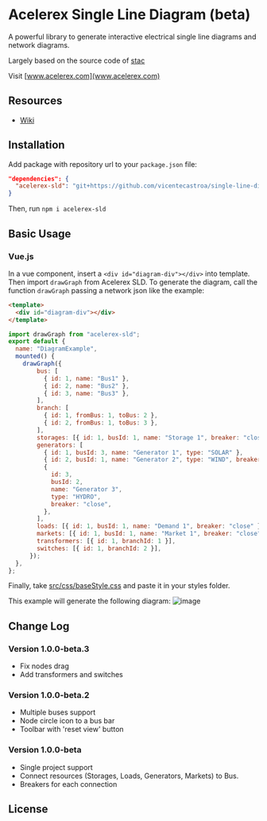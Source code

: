 
# Acelerex Single Line Diagram (beta)

A powerful library to generate interactive electrical single line diagrams and network diagrams.

Largely based on the source code of [stac](https://github.com/aayushGaur/stac)

Visit [www.acelerex.com](www.acelerex.com)

## Resources

- [Wiki](https://www.notion.so/acelerex/Acelerex-Single-Line-Diagram-Wiki-2a8d2940f5fb4bdca356fbb7747eb09d)

## Installation

Add package with repository url to your `package.json` file:

```json
"dependencies": {
  "acelerex-sld": "git+https://github.com/vicentecastroa/single-line-diagram.git"
}
```

Then, run `npm i acelerex-sld`

## Basic Usage

### Vue.js

In a vue component, insert a `<div id="diagram-div"></div>` into template. Then import `drawGraph` from Acelerex SLD. To generate the diagram, call the function `drawGraph` passing a network json like the example:

```html
<template>
  <div id="diagram-div"></div>
</template>
```

```javascript
import drawGraph from "acelerex-sld";
export default {
  name: "DiagramExample",
  mounted() {
    drawGraph({
        bus: [
          { id: 1, name: "Bus1" },
          { id: 2, name: "Bus2" },
          { id: 3, name: "Bus3" },
        ],
        branch: [
          { id: 1, fromBus: 1, toBus: 2 },
          { id: 2, fromBus: 1, toBus: 3 },
        ],
        storages: [{ id: 1, busId: 1, name: "Storage 1", breaker: "close" }],
        generators: [
          { id: 1, busId: 3, name: "Generator 1", type: "SOLAR" },
          { id: 2, busId: 1, name: "Generator 2", type: "WIND", breaker: "open" },
          {
            id: 3,
            busId: 2,
            name: "Generator 3",
            type: "HYDRO",
            breaker: "close",
          },
        ],
        loads: [{ id: 1, busId: 1, name: "Demand 1", breaker: "close" }],
        markets: [{ id: 1, busId: 1, name: "Market 1", breaker: "close" }],
        transformers: [{ id: 1, branchId: 1 }],
        switches: [{ id: 1, branchId: 2 }],
      });
  },
};
```
Finally, take [src/css/baseStyle.css](https://github.com/vicentecastroa/single-line-diagram/blob/master/src/css/baseStyle.css) and paste it in your styles folder.

This example will generate the following diagram:
![image](https://user-images.githubusercontent.com/13738469/167180438-0e031fcb-8544-4050-b7ab-6dd9bafab187.png)





## Change Log
### Version 1.0.0-beta.3
- Fix nodes drag
- Add transformers and switches
### Version 1.0.0-beta.2
- Multiple buses support
- Node circle icon to a bus bar
- Toolbar with 'reset view' button
### Version 1.0.0-beta
- Single project support
- Connect resources (Storages, Loads, Generators, Markets) to Bus.
- Breakers for each connection

## License
